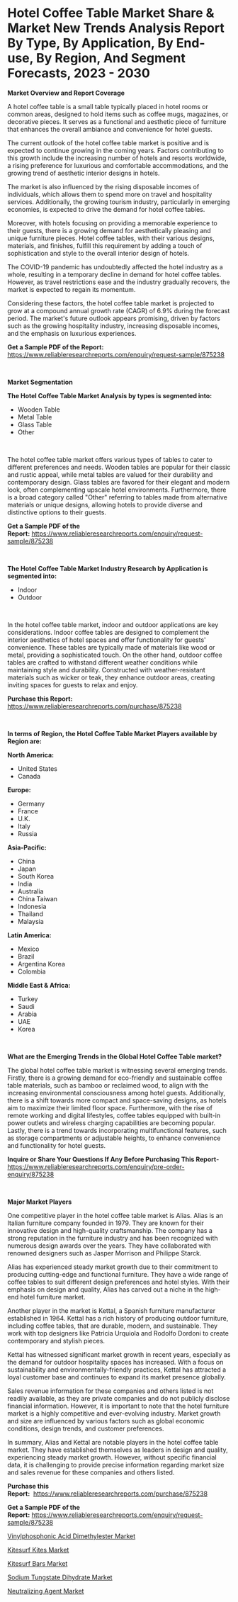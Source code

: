 <p><h1>Hotel Coffee Table Market Share & Market New Trends Analysis Report By Type, By Application, By End-use, By Region, And Segment Forecasts, 2023 - 2030</h1></p><p><strong>Market Overview and Report Coverage</strong></p>
<p><p>A hotel coffee table is a small table typically placed in hotel rooms or common areas, designed to hold items such as coffee mugs, magazines, or decorative pieces. It serves as a functional and aesthetic piece of furniture that enhances the overall ambiance and convenience for hotel guests.</p><p>The current outlook of the hotel coffee table market is positive and is expected to continue growing in the coming years. Factors contributing to this growth include the increasing number of hotels and resorts worldwide, a rising preference for luxurious and comfortable accommodations, and the growing trend of aesthetic interior designs in hotels.</p><p>The market is also influenced by the rising disposable incomes of individuals, which allows them to spend more on travel and hospitality services. Additionally, the growing tourism industry, particularly in emerging economies, is expected to drive the demand for hotel coffee tables.</p><p>Moreover, with hotels focusing on providing a memorable experience to their guests, there is a growing demand for aesthetically pleasing and unique furniture pieces. Hotel coffee tables, with their various designs, materials, and finishes, fulfill this requirement by adding a touch of sophistication and style to the overall interior design of hotels.</p><p>The COVID-19 pandemic has undoubtedly affected the hotel industry as a whole, resulting in a temporary decline in demand for hotel coffee tables. However, as travel restrictions ease and the industry gradually recovers, the market is expected to regain its momentum.</p><p>Considering these factors, the hotel coffee table market is projected to grow at a compound annual growth rate (CAGR) of 6.9% during the forecast period. The market's future outlook appears promising, driven by factors such as the growing hospitality industry, increasing disposable incomes, and the emphasis on luxurious experiences.</p></p>
<p><strong>Get a Sample PDF of the Report:</strong> <a href="https://www.reliableresearchreports.com/enquiry/request-sample/875238">https://www.reliableresearchreports.com/enquiry/request-sample/875238</a></p>
<p>&nbsp;</p>
<p><strong>Market Segmentation</strong></p>
<p><strong>The Hotel Coffee Table Market Analysis by types is segmented into:</strong></p>
<p><ul><li>Wooden Table</li><li>Metal Table</li><li>Glass Table</li><li>Other</li></ul></p>
<p>&nbsp;</p>
<p><p>The hotel coffee table market offers various types of tables to cater to different preferences and needs. Wooden tables are popular for their classic and rustic appeal, while metal tables are valued for their durability and contemporary design. Glass tables are favored for their elegant and modern look, often complementing upscale hotel environments. Furthermore, there is a broad category called "Other" referring to tables made from alternative materials or unique designs, allowing hotels to provide diverse and distinctive options to their guests.</p></p>
<p><strong>Get a Sample PDF of the Report:</strong>&nbsp;<a href="https://www.reliableresearchreports.com/enquiry/request-sample/875238">https://www.reliableresearchreports.com/enquiry/request-sample/875238</a></p>
<p>&nbsp;</p>
<p><strong>The Hotel Coffee Table Market Industry Research by Application is segmented into:</strong></p>
<p><ul><li>Indoor</li><li>Outdoor</li></ul></p>
<p>&nbsp;</p>
<p><p>In the hotel coffee table market, indoor and outdoor applications are key considerations. Indoor coffee tables are designed to complement the interior aesthetics of hotel spaces and offer functionality for guests' convenience. These tables are typically made of materials like wood or metal, providing a sophisticated touch. On the other hand, outdoor coffee tables are crafted to withstand different weather conditions while maintaining style and durability. Constructed with weather-resistant materials such as wicker or teak, they enhance outdoor areas, creating inviting spaces for guests to relax and enjoy.</p></p>
<p><strong>Purchase this Report:</strong>&nbsp; <a href="https://www.reliableresearchreports.com/purchase/875238">https://www.reliableresearchreports.com/purchase/875238</a></p>
<p>&nbsp;</p>
<p><strong>In terms of Region, the Hotel Coffee Table Market Players available by Region are:</strong></p>
<p>
    <p> <strong> North America: </strong>
        <ul>
            <li>United States</li>
            <li>Canada</li>
        </ul>
        </p> 
    <p> <strong> Europe: </strong>
        <ul>
            <li>Germany</li>
            <li>France</li>
            <li>U.K.</li>
            <li>Italy</li>
            <li>Russia</li>
        </ul>
        </p> 
    <p> <strong> Asia-Pacific: </strong>
        <ul>
            <li>China</li>
            <li>Japan</li>
            <li>South Korea</li>
            <li>India</li>
            <li>Australia</li>
            <li>China Taiwan</li>
            <li>Indonesia</li>
            <li>Thailand</li>
            <li>Malaysia</li>
        </ul>
        </p> 
    <p> <strong> Latin America: </strong>
        <ul>
            <li>Mexico</li>
            <li>Brazil</li>
            <li>Argentina Korea</li>
            <li>Colombia</li>
        </ul>
        </p> 
    <p> <strong> Middle East & Africa: </strong>
        <ul>
            <li>Turkey</li>
            <li>Saudi</li>
            <li>Arabia</li>
            <li>UAE</li>
            <li>Korea</li>
        </ul>
    </p>
    </p>
<p>&nbsp;</p>
<p><strong>What are the Emerging Trends in the Global Hotel Coffee Table market?</strong></p>
<p><p>The global hotel coffee table market is witnessing several emerging trends. Firstly, there is a growing demand for eco-friendly and sustainable coffee table materials, such as bamboo or reclaimed wood, to align with the increasing environmental consciousness among hotel guests. Additionally, there is a shift towards more compact and space-saving designs, as hotels aim to maximize their limited floor space. Furthermore, with the rise of remote working and digital lifestyles, coffee tables equipped with built-in power outlets and wireless charging capabilities are becoming popular. Lastly, there is a trend towards incorporating multifunctional features, such as storage compartments or adjustable heights, to enhance convenience and functionality for hotel guests.</p></p>
<p><strong>Inquire or Share Your Questions If Any Before Purchasing This Report</strong>- <a href="https://www.reliableresearchreports.com/enquiry/pre-order-enquiry/875238">https://www.reliableresearchreports.com/enquiry/pre-order-enquiry/875238</a></p>
<p>&nbsp;</p>
<p><strong>Major Market Players</strong></p>
<p><p>One competitive player in the hotel coffee table market is Alias. Alias is an Italian furniture company founded in 1979. They are known for their innovative design and high-quality craftsmanship. The company has a strong reputation in the furniture industry and has been recognized with numerous design awards over the years. They have collaborated with renowned designers such as Jasper Morrison and Philippe Starck.</p><p>Alias has experienced steady market growth due to their commitment to producing cutting-edge and functional furniture. They have a wide range of coffee tables to suit different design preferences and hotel styles. With their emphasis on design and quality, Alias has carved out a niche in the high-end hotel furniture market.</p><p>Another player in the market is Kettal, a Spanish furniture manufacturer established in 1964. Kettal has a rich history of producing outdoor furniture, including coffee tables, that are durable, modern, and sustainable. They work with top designers like Patricia Urquiola and Rodolfo Dordoni to create contemporary and stylish pieces.</p><p>Kettal has witnessed significant market growth in recent years, especially as the demand for outdoor hospitality spaces has increased. With a focus on sustainability and environmentally-friendly practices, Kettal has attracted a loyal customer base and continues to expand its market presence globally.</p><p>Sales revenue information for these companies and others listed is not readily available, as they are private companies and do not publicly disclose financial information. However, it is important to note that the hotel furniture market is a highly competitive and ever-evolving industry. Market growth and size are influenced by various factors such as global economic conditions, design trends, and customer preferences.</p><p>In summary, Alias and Kettal are notable players in the hotel coffee table market. They have established themselves as leaders in design and quality, experiencing steady market growth. However, without specific financial data, it is challenging to provide precise information regarding market size and sales revenue for these companies and others listed.</p></p>
<p><strong>Purchase this Report:</strong>&nbsp;&nbsp;<a href="https://www.reliableresearchreports.com/purchase/875238">https://www.reliableresearchreports.com/purchase/875238</a></p>
<p></p>
<p><strong>Get a Sample PDF of the Report:</strong>&nbsp;<a href="https://www.reliableresearchreports.com/enquiry/request-sample/875238">https://www.reliableresearchreports.com/enquiry/request-sample/875238</a></p>
<p><p><a href="https://issuu.com/reportprime-2/docs/vinylphosphonic-acid-dimethylester-market-size-203?fr=xKAE9_zU1NQ">Vinylphosphonic Acid Dimethylester Market</a></p><p><a href="https://medium.com/@zolajenkins1966/kitesurf-kites-market-size-growth-forecast-2023-2030-d399f10f962d">Kitesurf Kites Market</a></p><p><a href="https://medium.com/@caylawisoky8698/kitesurf-bars-market-size-growth-forecast-2023-2030-5ea04a659956">Kitesurf Bars Market</a></p><p><a href="https://www.linkedin.com/pulse/sodium-tungstate-dihydrate-market-size-growth-forecast-mh1ne/">Sodium Tungstate Dihydrate Market</a></p><p><a href="https://www.linkedin.com/pulse/decoding-neutralizing-agent-market-deep-dive-latest-rvfue/">Neutralizing Agent Market</a></p></p>